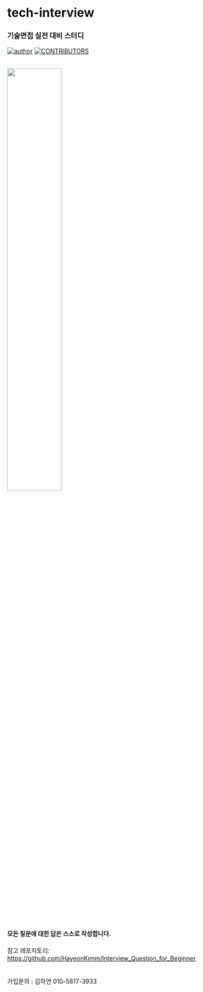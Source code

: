 # tech-interview

### 기술면접 실전 대비 스터디

[![author](https://img.shields.io/badge/author-HayeonKimm-ff69b4.svg?style=flat-square)](https://jbee.io/about)
[![CONTRIBUTORS](https://img.shields.io/badge/contributors-7-green.svg?style=flat-square)](https://github.com/HayeonKimm/tech-Interview/blob/master/CONTRIBUTING.md)<br><br>


<a href="https://github.com/HayeonKimm/Python/graphs/contributors">
  <img src="https://contrib.rocks/image?repo=HayeonKimm/tech-Interview"/width=50%>
</a><br><br>

#### 모든 질문에 대한 답은 스스로 작성합니다.     

참고 레포지토리: https://github.com/HayeonKimm/Interview_Question_for_Beginner
<br><br><br>
가입문의 : 김하연 010-5817-3933
